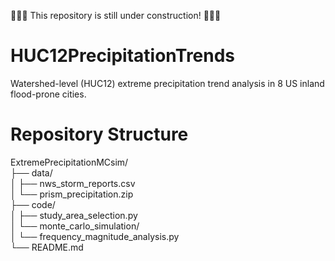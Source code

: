 🚧🚧🚧 This repository is still under construction! 🚧🚧🚧

# HUC12PrecipitationTrends
Watershed-level (HUC12) extreme precipitation trend analysis in 8 US inland flood-prone cities.

# Repository Structure
ExtremePrecipitationMCsim/  
├── data/  
│   ├── nws_storm_reports.csv  
│   └── prism_precipitation.zip  
├── code/  
│   ├── study_area_selection.py  
│   └── monte_carlo_simulation/  
│       └── frequency_magnitude_analysis.py  
└── README.md  
